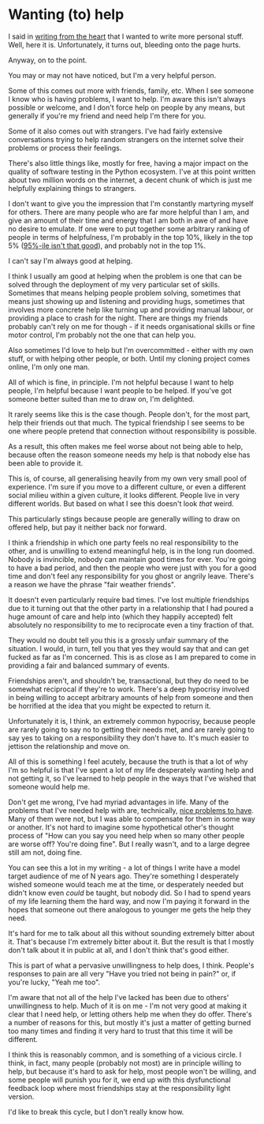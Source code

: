 # Wanting (to) help

I said in [writing from the heart](https://notebook.drmaciver.com/posts/2022-01-01-13:23.html) that I wanted to write more personal stuff.
Well, here it is. Unfortunately, it turns out, bleeding onto the page hurts.

Anyway, on to the point.

You may or may not have noticed, but I'm a very helpful person.

Some of this comes out more with friends, family, etc. When I see someone I know who is having problems, I want to help. I'm aware this isn't always possible or welcome, and I don't force help on people by any means, but generally if you're my friend and need help I'm there for you.

Some of it also comes out with strangers. I've had fairly extensive conversations trying to help random strangers on the internet solve their problems or process their feelings.

There's also little things like, mostly for free, having a major impact on the quality of software testing in the Python ecosystem. I've at this point written about two million words on the internet, a decent chunk of which is just me helpfully explaining things to strangers.

I don't want to give you the impression that I'm constantly martyring myself for others. There are many people who are far more helpful than I am, and give an amount of their time and energy that I am both in awe of and have no desire to emulate. If one were to put together some arbitrary ranking of people in terms of helpfulness, I'm probably in the top 10%, likely in the top 5% ([95%-ile isn't that good](https://danluu.com/p95-skill/)), and probably not in the top 1%.

I can't say I'm always good at helping.

I think I usually am good at helping when the problem is one that can be solved through the deployment of my very particular set of skills. Sometimes that means helping people problem solving, sometimes that means just showing up and listening and providing hugs, sometimes that involves more concrete help like turning up and providing manual labour, or providing a place to crash for the night. There are things my friends probably can't rely on me for though - if it needs organisational skills or fine motor control, I'm probably not the one that can help you.

Also sometimes I'd love to help but I'm overcommitted - either with my own stuff, or with helping other people, or both. Until my cloning project comes online, I'm only one man.

All of which is fine, in principle. I'm not helpful because I want to help people, I'm helpful because I want people to be helped. If you've got someone better suited than me to draw on, I'm delighted.

It rarely seems like this is the case though. People don't, for the most part, help their friends out that much. The typical friendship I see seems to be one where people pretend that connection without responsibility is possible.

As a result, this often makes me feel worse about not being able to help, because often the reason someone needs my help is that nobody else has been able to provide it.

This is, of course, all generalising heavily from my own very small pool of experience. I'm sure if you move to a different culture, or even a different social milieu within a given culture, it looks different. People live in very different worlds. But based on what I see this doesn't look *that* weird.

This particularly stings because people are generally willing to draw on offered help, but pay it neither back nor forward.

I think a friendship in which one party feels no real responsibility to the other, and is unwilling to extend meaningful help, is in the long run doomed.
Nobody is invincible, nobody can maintain good times for ever. You're going to have a bad period, and then the people who were just with you for a good time and don't feel any responsibility for you ghost or angrily leave. There's a reason we have the phrase "fair weather friends".

It doesn't even particularly require bad times. I've lost multiple friendships due to it turning out that the other party in a relationship that I had poured a huge amount of care and help into (which they happily accepted) felt absolutely no responsibility to me to reciprocate even a tiny fraction of that.

They would no doubt tell you this is a grossly unfair summary of the situation. I would, in turn, tell you that yes they would say that and can get fucked as far as I'm concerned. This is as close as I am prepared to come in providing a fair and balanced summary of events.

Friendships aren't, and shouldn't be, transactional, but they do need to be somewhat reciprocal if they're to work. There's a deep hypocrisy involved in being willing to accept arbitrary amounts of help from someone and then be horrified at the idea that you might be expected to return it.

Unfortunately it is, I think, an extremely common hypocrisy, because people are rarely going to say no to getting their needs met, and are rarely going to say yes to taking on a responsibility they don't have to. It's much easier to jettison the relationship and move on.

All of this is something I feel acutely, because the truth is that a lot of why I'm so helpful is that I've spent a lot of my life desperately wanting help and not getting it, so I've learned to help people in the ways that I've wished that someone would help me.

Don't get me wrong, I've had myriad advantages in life. Many of the problems that I've needed help with are, technically, [nice problems to have](https://notebook.drmaciver.com/posts/2020-07-15-09:33.html). Many of them were not, but I was able to compensate for them in some way or another. It's not hard to imagine some hypothetical other's thought process of "How can you say you need help when so many other people are worse off? You're doing fine". But I really wasn't, and to a large degree still am not, doing fine.

You can see this a lot in my writing - a lot of things I write have a model target audience of me of N years ago. They're something I desperately wished someone would teach me at the time, or desperately needed but didn't know even *could* be taught, but nobody did. So I had to spend years of my life learning them the hard way, and now I'm paying it forward in the hopes that someone out there analogous to younger me gets the help they need.

It's hard for me to talk about all this without sounding extremely bitter about it. That's because I'm extremely bitter about it. But the result is that I mostly don't talk about it in public at all, and I don't think that's good either.

This is part of what a pervasive unwillingness to help does, I think. People's responses to pain are all very "Have you tried not being in pain?" or, if you're lucky, "Yeah me too".

I'm aware that not all of the help I've lacked has been due to others' unwillingness to help. Much of it is on me - I'm not very good at making it clear that I need help, or letting others help me when they do offer. There's a number of reasons for this, but mostly it's just a matter of getting burned too many times and finding it very hard to trust that this time it will be different. 

I think this is reasonably common, and is something of a vicious circle. I think, in fact, many people (probably not most) are in principle willing to help, but because it's hard to ask for help, most people won't be willing, and some people will punish you for it, we end up with this dysfunctional feedback loop where most friendships stay at the responsibility light version.

I'd like to break this cycle, but I don't really know how.
